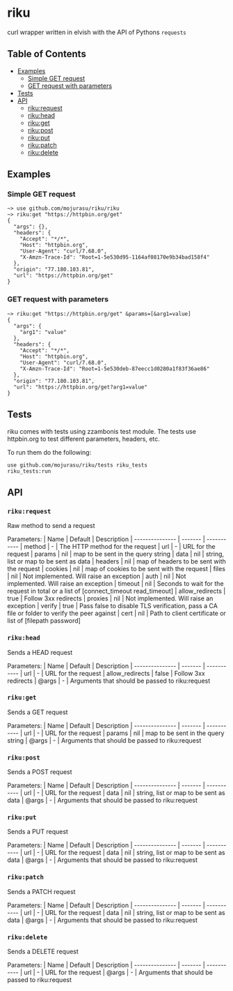 # riku
curl wrapper written in elvish with the API of Pythons `requests`

## Table of Contents
- [Examples](#examples)
  - [Simple GET request](#simple-get-request)
  - [GET request with parameters](#get-request-with-parameters)
- [Tests](#tests)
- [API](#api)
  - [riku:request](#rikurequest)
  - [riku:head](#rikuhead)
  - [riku:get](#rikuget)
  - [riku:post](#rikupost)
  - [riku:put](#rikuput)
  - [riku:patch](#rikupatch)
  - [riku:delete](#rikudelete)

## Examples

### Simple GET request
```
~> use github.com/mojurasu/riku/riku
~> riku:get "https://httpbin.org/get"
{
  "args": {},
  "headers": {
    "Accept": "*/*",
    "Host": "httpbin.org",
    "User-Agent": "curl/7.68.0",
    "X-Amzn-Trace-Id": "Root=1-5e530d95-1164af08170e9b34bad158f4"
  },
  "origin": "77.180.103.81",
  "url": "https://httpbin.org/get"
}
```

### GET request with parameters
```
~> riku:get "https://httpbin.org/get" &params=[&arg1=value]
{
  "args": {
    "arg1": "value"
  },
  "headers": {
    "Accept": "*/*",
    "Host": "httpbin.org",
    "User-Agent": "curl/7.68.0",
    "X-Amzn-Trace-Id": "Root=1-5e530deb-87eecc1d0280a1f83f36ae86"
  },
  "origin": "77.180.103.81",
  "url": "https://httpbin.org/get?arg1=value"
}
```

## Tests
riku comes with tests using zzambonis test module. The tests use httpbin.org to test different parameters, headers, etc.

To run them do the following:

```
use github.com/mojurasu/riku/tests riku_tests
riku_tests:run
```

## API

### `riku:request`
Raw method to send a request

Parameters:
|       Name      | Default | Description
| --------------- | ------- | -----------
| method          |    -    | The HTTP method for the request
| url             |    -    | URL for the request
| params          |   nil   | map to be sent in the query string
| data            |   nil   | string, list or map to be sent as data
| headers         |   nil   | map of headers to be sent with the request
| cookies         |   nil   | map of cookies to be sent with the request
| files           |   nil   | Not implemented. Will raise an exception
| auth            |   nil   | Not implemented. Will raise an exception
| timeout         |   nil   | Seconds to wait for the request in total or a list of [connect_timeout read_timeout]
| allow_redirects |   true  | Follow 3xx redirects
| proxies         |   nil   | Not implemented. Will raise an exception
| verify          |   true  | Pass false to disable TLS verification, pass a CA file or folder to verify the peer against
| cert            |   nil   | Path to client certificate or list of [filepath password]

### `riku:head`
Sends a HEAD request

Parameters:
|       Name      | Default | Description
| --------------- | ------- | -----------
| url             |    -    | URL for the request
| allow_redirects |  false  | Follow 3xx redirects
| @args           |    -    | Arguments that should be passed to riku:request

### `riku:get`
Sends a GET request

Parameters:
|       Name      | Default | Description
| --------------- | ------- | -----------
| url             |    -    | URL for the request
| params          |   nil   | map to be sent in the query string
| @args           |    -    | Arguments that should be passed to riku:request

### `riku:post`
Sends a POST request

Parameters:
|       Name      | Default | Description
| --------------- | ------- | -----------
| url             |    -    | URL for the request
| data            |   nil   | string, list or map to be sent as data
| @args           |    -    | Arguments that should be passed to riku:request

### `riku:put`
Sends a PUT request

Parameters:
|       Name      | Default | Description
| --------------- | ------- | -----------
| url             |    -    | URL for the request
| data            |   nil   | string, list or map to be sent as data
| @args           |    -    | Arguments that should be passed to riku:request

### `riku:patch`
Sends a PATCH request

Parameters:
|       Name      | Default | Description
| --------------- | ------- | -----------
| url             |    -    | URL for the request
| data            |   nil   | string, list or map to be sent as data
| @args           |    -    | Arguments that should be passed to riku:request

### `riku:delete`
Sends a DELETE request

Parameters:
|       Name      | Default | Description
| --------------- | ------- | -----------
| url             |    -    | URL for the request
| @args           |    -    | Arguments that should be passed to riku:request